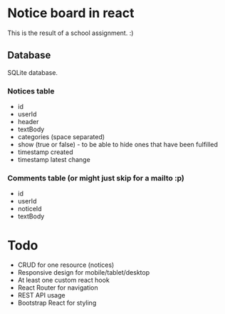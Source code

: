 # Notice board in react

This is the result of a school assignment. :)

## Database

SQLite database.

### Notices table

- id
- userId
- header
- textBody
- categories (space separated)
- show (true or false) - to be able to hide ones that have been fulfilled
- timestamp created
- timestamp latest change

### Comments table (or might just skip for a mailto :p)

- id
- userId
- noticeId
- textBody

# Todo

- CRUD for one resource (notices)
- Responsive design for mobile/tablet/desktop
- At least one custom react hook
- React Router for navigation
- REST API usage
- Bootstrap React for styling
